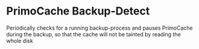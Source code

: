 # PrimoCache Backup-Detect
Periodically checks for a running backup-process and pauses PrimoCache during the backup, so that the cache will not be tainted by reading the whole disk
